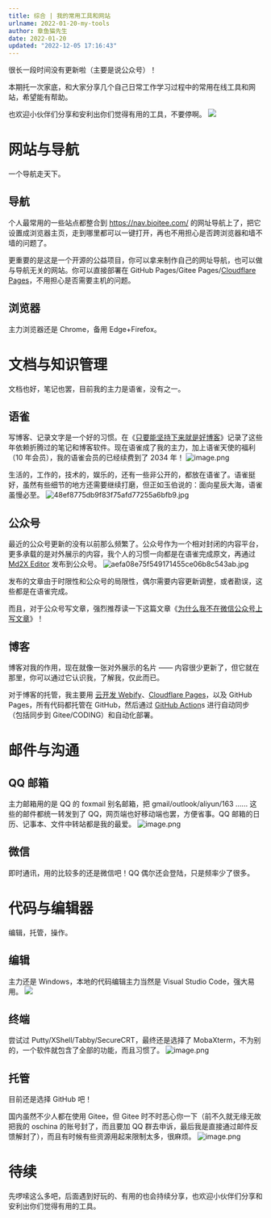 ```yaml
---
title: 综合 | 我的常用工具和网站
urlname: 2022-01-20-my-tools
author: 章鱼猫先生
date: 2022-01-20
updated: "2022-12-05 17:16:43"
---
```


很长一段时间没有更新啦（主要是说公众号）！

本期托一次家底，和大家分享几个自己日常工作学习过程中的常用在线工具和网站，希望能有帮助。

也欢迎小伙伴们分享和安利出你们觉得有用的工具，不要停啊。
![](https://shub.weiyan.tech/yuque/elog-cookbook-img/FrXaLC7b74ZnQAaUoFOi1IKKreLm.png)

# 网站与导航

一个导航走天下。

## 导航

个人最常用的一些站点都整合到 <https://nav.bioitee.com/> 的网址导航上了，把它设置成浏览器主页，走到哪里都可以一键打开，再也不用担心是否跨浏览器和墙不墙的问题了。

更重要的是这是一个开源的公益项目，你可以拿来制作自己的网址导航，也可以做与导航无关的网站。你可以直接部署在 GitHub Pages/Gitee Pages/[Cloudflare Pages](https://pages.cloudflare.com/)，不用担心是否需要主机的问题。

## 浏览器

主力浏览器还是 Chrome，备用 Edge+Firefox。

# 文档与知识管理

文档也好，笔记也罢，目前我的主力是语雀，没有之一。

## 语雀

写博客、记录文字是一个好的习惯。在《[只要能坚持下来就是好博客](https://www.yuque.com/shenweiyan/mind/focus-on-writing?view=doc_embed)》记录了这些年依赖折腾过的笔记和博客软件。现在语雀成了我的主力，加上语雀天使的福利（10 年会员），我的语雀会员的已经续费到了 2034 年！
![image.png](https://shub.weiyan.tech/yuque/elog-cookbook-img/FlNR6eniXbZzcLBFAugJNZy6xWLi.png)

生活的，工作的，技术的，娱乐的，还有一些非公开的，都放在语雀了。语雀挺好，虽然有些细节的地方还需要继续打磨，但正如玉伯说的：面向星辰大海，语雀虽慢必至。
![48ef8775db9f83f75afd77255a6bfb9.jpg](https://shub.weiyan.tech/yuque/elog-cookbook-img/Fr5WSs_DUnydzJ-0O6rcLnxU_Sd8.jpeg)

## 公众号

最近的公众号更新的没有以前那么频繁了。公众号作为一个相对封闭的内容平台，更多承载的是对外展示的内容，我个人的习惯一向都是在语雀完成原文，再通过 [Md2X Editor](https://mdx.bioitee.com/) 发布到公众号。
![aefa08e75f549171455ce06b8c543ab.jpg](https://shub.weiyan.tech/yuque/elog-cookbook-img/FkQP5VvG6G19e2EPp0BijdM6D5sy.jpeg)

发布的文章由于时限性和公众号的局限性，偶尔需要内容更新调整，或者勘误，这些都是在语雀完成。

而且，对于公众号写文章，强烈推荐读一下这篇文章《[为什么我不在微信公众号上写文章](https://www.yuque.com/shenweiyan/articles/qw325a?view=doc_embed)》！

## 博客

博客对我的作用，现在就像一张对外展示的名片 —— 内容很少更新了，但它就在那里，你可以通过它认识我，了解我，仅此而已。

对于博客的托管，我主要用 [云开发 Webify](https://webify.cloudbase.net/)、[Cloudflare Pages](https://pages.cloudflare.com/)，以及 GitHub Pages，所有代码都托管在 GitHub，然后通过 [GitHub Action](https://github.com/actions)s 进行自动同步（包括同步到 Gitee/CODING）和自动化部署。

# 邮件与沟通

## QQ 邮箱

主力邮箱用的是 QQ 的 foxmail 别名邮箱，把 gmail/outlook/aliyun/163 ...... 这些的邮件都统一转发到了 QQ，网页端也好移动端也罢，方便省事。QQ 邮箱的日历、记事本、文件中转站都是我的最爱。
![image.png](https://shub.weiyan.tech/yuque/elog-cookbook-img/FuljSftZ-RZ-lmYx2BiZzW9dEu95.png)

## 微信

即时通讯，用的比较多的还是微信吧！QQ 偶尔还会登陆，只是频率少了很多。

# 代码与编辑器

编辑，托管，操作。

## 编辑

主力还是 Windows，本地的代码编辑主力当然是 Visual Studio Code，强大易用。
![](https://shub.weiyan.tech/yuque/elog-cookbook-img/FoqS7w6P3eN0CA1XLzllv65qvMy9.png)

## 终端

尝试过 Putty/XShell/Tabby/SecureCRT，最终还是选择了 MobaXterm，不为别的，一个软件就包含了全部的功能，而且习惯了。
![image.png](https://shub.weiyan.tech/yuque/elog-cookbook-img/FhQZiSfIO9VUF-pRc4FJ47Jcc68w.png)

## 托管

目前还是选择 GitHub 吧！

国内虽然不少人都在使用 Gitee，但 Gitee 时不时恶心你一下（前不久就无缘无故把我的 oschina 的账号封了，而且要加 QQ 群去申诉，最后我是直接通过邮件反馈解封了），而且有时候有些资源用起来限制太多，很麻烦。
![image.png](https://shub.weiyan.tech/yuque/elog-cookbook-img/Fk75lv_gxton8XOluyhE6xpiNmhk.png)

# 待续

先啰嗦这么多吧，后面遇到好玩的、有用的也会持续分享，也欢迎小伙伴们分享和安利出你们觉得有用的工具。
